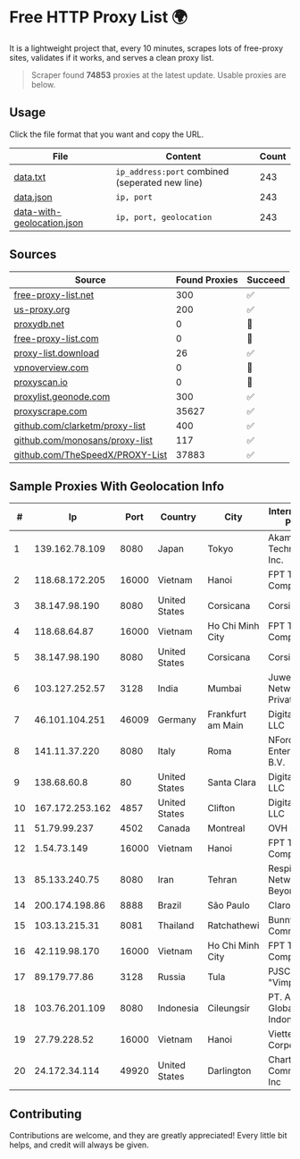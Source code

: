 
# Free HTTP Proxy List 🌍

It is a lightweight project that, every 10 minutes, scrapes lots of free-proxy sites, validates if it works, and serves a clean proxy list.


> Scraper found **74853** proxies at the latest update. Usable proxies are below.

## Usage

Click the file format that you want and copy the URL.


|File|Content|Count|
|----|-------|-----|
|[data.txt](https://raw.githubusercontent.com/themiralay/Proxy-List-World/master/data.txt)|`ip_address:port` combined (seperated new line)|243|
|[data.json](https://raw.githubusercontent.com/themiralay/Proxy-List-World/master/data.json)|`ip, port`|243|
|[data-with-geolocation.json](https://raw.githubusercontent.com/themiralay/Proxy-List-World/master/data-with-geolocation.json)|`ip, port, geolocation`|243|

## Sources

|Source|Found Proxies|Succeed|
|------|-------------|-------|
|[free-proxy-list.net](https://free-proxy-list.net)|300|✅|
|[us-proxy.org](https://www.us-proxy.org)|200|✅|
|[proxydb.net](http://proxydb.net)|0|🚫|
|[free-proxy-list.com](https://free-proxy-list.com/?page=&port=&type%5B%5D=http&type%5B%5D=https&up_time=0&search=Search)|0|🚫|
|[proxy-list.download](https://www.proxy-list.download/HTTP)|26|✅|
|[vpnoverview.com](https://vpnoverview.com/privacy/anonymous-browsing/free-proxy-servers)|0|🚫|
|[proxyscan.io](https://www.proxyscan.io)|0|🚫|
|[proxylist.geonode.com](https://proxylist.geonode.com/api/proxy-list?limit=300&page=1&sort_by=lastChecked&sort_type=desc&protocols=http,https)|300|✅|
|[proxyscrape.com](https://api.proxyscrape.com/v2/?request=displayproxies&protocol=http&timeout=10000&country=all&ssl=all&anonymity=all)|35627|✅|
|[github.com/clarketm/proxy-list](https://raw.githubusercontent.com/clarketm/proxy-list/master/proxy-list-raw.txt)|400|✅|
|[github.com/monosans/proxy-list](https://raw.githubusercontent.com/monosans/proxy-list/main/proxies/http.txt)|117|✅|
|[github.com/TheSpeedX/PROXY-List](https://raw.githubusercontent.com/TheSpeedX/PROXY-List/master/http.txt)|37883|✅|


## Sample Proxies With Geolocation Info

|#|Ip|Port|Country|City|Internet Service Provider|
|-|--|----|-------|----|-------------------------|
|1|139.162.78.109|8080|Japan|Tokyo|Akamai Technologies, Inc.|
|2|118.68.172.205|16000|Vietnam|Hanoi|FPT Telecom Company|
|3|38.147.98.190|8080|United States|Corsicana|Corsicana ISD|
|4|118.68.64.87|16000|Vietnam|Ho Chi Minh City|FPT Telecom Company|
|5|38.147.98.190|8080|United States|Corsicana|Corsicana ISD|
|6|103.127.252.57|3128|India|Mumbai|Juweriyah Networks Private Limited|
|7|46.101.104.251|46009|Germany|Frankfurt am Main|DigitalOcean, LLC|
|8|141.11.37.220|8080|Italy|Roma|NForce Entertainment B.V.|
|9|138.68.60.8|80|United States|Santa Clara|DigitalOcean, LLC|
|10|167.172.253.162|4857|United States|Clifton|DigitalOcean, LLC|
|11|51.79.99.237|4502|Canada|Montreal|OVH SAS|
|12|1.54.73.149|16000|Vietnam|Hanoi|FPT Telecom Company|
|13|85.133.240.75|8080|Iran|Tehran|Respina Networks & Beyond PJSC|
|14|200.174.198.86|8888|Brazil|São Paulo|Claro S.A|
|15|103.13.215.31|8081|Thailand|Ratchathewi|Bunny Communications|
|16|42.119.98.170|16000|Vietnam|Ho Chi Minh City|FPT Telecom Company|
|17|89.179.77.86|3128|Russia|Tula|PJSC "Vimpelcom"|
|18|103.76.201.109|8080|Indonesia|Cileungsir|PT. Arjuna Global Teknologi Indonesia|
|19|27.79.228.52|16000|Vietnam|Hanoi|Viettel Corporation|
|20|24.172.34.114|49920|United States|Darlington|Charter Communications Inc|



## Contributing

Contributions are welcome, and they are greatly appreciated! Every
little bit helps, and credit will always be given.

